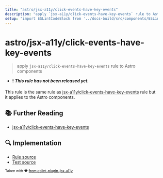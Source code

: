 ```yaml
---
title: "astro/jsx-a11y/click-events-have-key-events"
description: "apply `jsx-a11y/click-events-have-key-events` rule to Astro components"
setup: "import ESLintCodeBlock from '../docs-build/src/components/ESLintCodeBlockWrap.astro'"
---
```


# astro/jsx-a11y/click-events-have-key-events

> apply `jsx-a11y/click-events-have-key-events` rule to Astro components

- :exclamation: <badge text="This rule has not been released yet." vertical="middle" type="error"> **_This rule has not been released yet._** </badge>

This rule is the same rule as [jsx-a11y/click-events-have-key-events](https://github.com/jsx-eslint/eslint-plugin-jsx-a11y/tree/HEAD/docs/rules/click-events-have-key-events.md) rule but it applies to the Astro components.

## :books: Further Reading

- [jsx-a11y/click-events-have-key-events](https://github.com/jsx-eslint/eslint-plugin-jsx-a11y/tree/HEAD/docs/rules/click-events-have-key-events.md)

## :mag: Implementation

- [Rule source](https://github.com/ota-meshi/eslint-plugin-astro/blob/main/src/rules/jsx-a11y/click-events-have-key-events.ts)
- [Test source](https://github.com/ota-meshi/eslint-plugin-astro/blob/main/tests/src/rules/jsx-a11y/click-events-have-key-events.ts)

<sup>Taken with ❤️ [from eslint-plugin-jsx-a11y](https://github.com/jsx-eslint/eslint-plugin-jsx-a11y/tree/HEAD/docs/rules/click-events-have-key-events.md)</sup>
